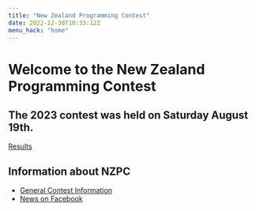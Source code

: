 ```yaml
---
title: "New Zealand Programming Contest"
date: 2022-12-30T10:33:12Z
menu_hack: "home"
---
```

# Welcome to the New Zealand Programming Contest 

## The 2023 contest was held on Saturday August 19th. 

[Results](/results/2023)


## Information about NZPC

* [General Contest Information](/about/)
* [News on Facebook](https://www.facebook.com/groups/625379865871965)